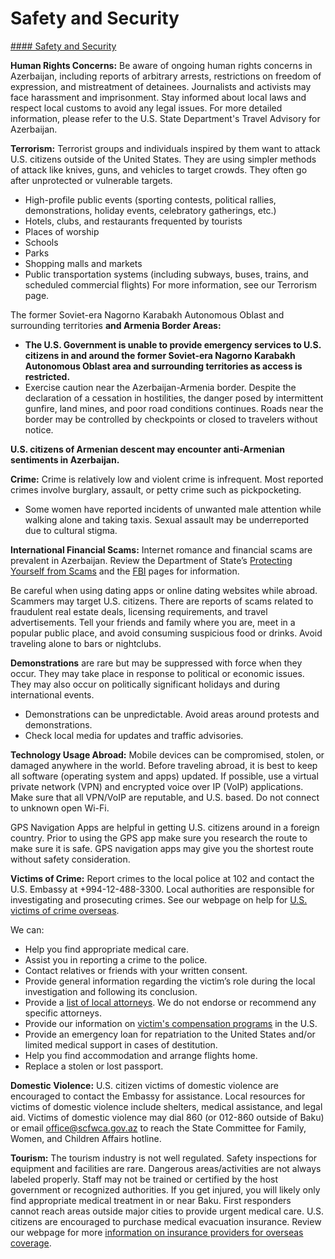 # Safety and Security

[#### Safety and Security](javascript:void(0); "Safety and Security")

**Human Rights Concerns:** Be aware of ongoing human rights concerns in Azerbaijan, including reports of arbitrary arrests, restrictions on freedom of expression, and mistreatment of detainees. Journalists and activists may face harassment and imprisonment. Stay informed about local laws and respect local customs to avoid any legal issues. For more detailed information, please refer to the U.S. State Department's Travel Advisory for Azerbaijan.

**Terrorism:** Terrorist groups and individuals inspired by them want to attack U.S. citizens outside of the United States. They are using simpler methods of attack like knives, guns, and vehicles to target crowds. They often go after unprotected or vulnerable targets.

* High-profile public events (sporting contests, political rallies, demonstrations, holiday events, celebratory gatherings, etc.)
* Hotels, clubs, and restaurants frequented by tourists
* Places of worship
* Schools
* Parks
* Shopping malls and markets
* Public transportation systems (including subways, buses, trains, and scheduled commercial flights) For more information, see our Terrorism page.

The former Soviet-era Nagorno Karabakh Autonomous Oblast and surrounding territories **and Armenia Border Areas:**

* **The U.S. Government is unable to provide emergency services to U.S. citizens in and around the former Soviet-era Nagorno Karabakh Autonomous Oblast area and surrounding territories as access is restricted.**
* Exercise caution near the Azerbaijan-Armenia border. Despite the declaration of a cessation in hostilities, the danger posed by intermittent gunfire, land mines, and poor road conditions continues. Roads near the border may be controlled by checkpoints or closed to travelers without notice.

**U.S. citizens of Armenian descent may encounter anti-Armenian sentiments in Azerbaijan.**

**Crime:** Crime is relatively low and violent crime is infrequent. Most reported crimes involve burglary, assault, or petty crime such as pickpocketing.

* Some women have reported incidents of unwanted male attention while walking alone and taking taxis. Sexual assault may be underreported due to cultural stigma.

**International Financial Scams:** Internet romance and financial scams are prevalent in Azerbaijan. Review the Department of State’s [Protecting Yourself from Scams](https://travel.state.gov/content/travel/en/international-travel/emergencies/international-financial-scams.html) and the [FBI](https://www.fbi.gov/how-we-can-help-you/scams-and-safety/common-frauds-and-scams) pages for information.

Be careful when using dating apps or online dating websites while abroad. Scammers may target U.S. citizens. There are reports of scams related to fraudulent real estate deals, licensing requirements, and travel advertisements. Tell your friends and family where you are, meet in a popular public place, and avoid consuming suspicious food or drinks. Avoid traveling alone to bars or nightclubs.

**Demonstrations** are rare but may be suppressed with force when they occur. They may take place in response to political or economic issues. They may also occur on politically significant holidays and during international events.

* Demonstrations can be unpredictable. Avoid areas around protests and demonstrations.
* Check local media for updates and traffic advisories.

**Technology Usage Abroad:** Mobile devices can be compromised, stolen, or damaged anywhere in the world. Before traveling abroad, it is best to keep all software (operating system and apps) updated. If possible, use a virtual private network (VPN) and encrypted voice over IP (VoIP) applications. Make sure that all VPN/VoIP are reputable, and U.S. based. Do not connect to unknown open Wi-Fi.

GPS Navigation Apps are helpful in getting U.S. citizens around in a foreign country. Prior to using the GPS app make sure you research the route to make sure it is safe. GPS navigation apps may give you the shortest route without safety consideration.

**Victims of Crime:** Report crimes to the local police at 102 and contact the U.S. Embassy at +994-12-488-3300. Local authorities are responsible for investigating and prosecuting crimes. See our webpage on help for [U.S. victims of crime overseas](https://travel.state.gov/content/travel/en/international-travel/emergencies/crime.html).

We can:

* Help you find appropriate medical care.
* Assist you in reporting a crime to the police.
* Contact relatives or friends with your written consent.
* Provide general information regarding the victim’s role during the local investigation and following its conclusion.
* Provide a [list of local attorneys](https://az.usembassy.gov/legal-assistance/). We do not endorse or recommend any specific attorneys.
* Provide our information on [victim's compensation programs](https://travel.state.gov/content/travel/en/international-travel/emergencies/crime.html) in the U.S.
* Provide an emergency loan for repatriation to the United States and/or limited medical support in cases of destitution.
* Help you find accommodation and arrange flights home.
* Replace a stolen or lost passport.

**Domestic Violence:** U.S. citizen victims of domestic violence are encouraged to contact the Embassy for assistance. Local resources for victims of domestic violence include shelters, medical assistance, and legal aid. Victims of domestic violence may dial 860 (or 012-860 outside of Baku) or email [office@scfwca.gov.az](http://office@scfwca.gov.az) to reach the State Committee for Family, Women, and Children Affairs hotline.

**Tourism:** The tourism industry is not well regulated. Safety inspections for equipment and facilities are rare. Dangerous areas/activities are not always labeled properly. Staff may not be trained or certified by the host government or recognized authorities. If you get injured, you will likely only find appropriate medical treatment in or near Baku. First responders cannot reach areas outside major cities to provide urgent medical care. U.S. citizens are encouraged to purchase medical evacuation insurance. Review our webpage for more [information on insurance providers for overseas coverage](https://travel.state.gov/content/travel/en/international-travel/before-you-go/your-health-abroad/Insurance_Coverage_Overseas.html).
